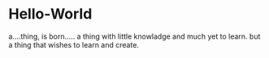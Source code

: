# Hello-World
a....thing, is born.....
a thing with little knowladge and much yet to learn. but a thing that wishes to learn and create.
